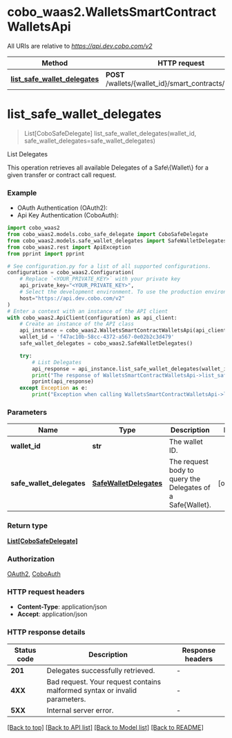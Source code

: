 # cobo_waas2.WalletsSmartContractWalletsApi

All URIs are relative to *https://api.dev.cobo.com/v2*

Method | HTTP request | Description
------------- | ------------- | -------------
[**list_safe_wallet_delegates**](WalletsSmartContractWalletsApi.md#list_safe_wallet_delegates) | **POST** /wallets/{wallet_id}/smart_contracts/delegates | List Delegates


# **list_safe_wallet_delegates**
> List[CoboSafeDelegate] list_safe_wallet_delegates(wallet_id, safe_wallet_delegates=safe_wallet_delegates)

List Delegates

This operation retrieves all available Delegates of a Safe\\{Wallet\\} for a given transfer or contract call request. 

### Example

* OAuth Authentication (OAuth2):
* Api Key Authentication (CoboAuth):

```python
import cobo_waas2
from cobo_waas2.models.cobo_safe_delegate import CoboSafeDelegate
from cobo_waas2.models.safe_wallet_delegates import SafeWalletDelegates
from cobo_waas2.rest import ApiException
from pprint import pprint

# See configuration.py for a list of all supported configurations.
configuration = cobo_waas2.Configuration(
    # Replace `<YOUR_PRIVATE_KEY>` with your private key
    api_private_key="<YOUR_PRIVATE_KEY>",
    # Select the development environment. To use the production environment, change the URL to https://api.cobo.com/v2.
    host="https://api.dev.cobo.com/v2"
)
# Enter a context with an instance of the API client
with cobo_waas2.ApiClient(configuration) as api_client:
    # Create an instance of the API class
    api_instance = cobo_waas2.WalletsSmartContractWalletsApi(api_client)
    wallet_id = 'f47ac10b-58cc-4372-a567-0e02b2c3d479'
    safe_wallet_delegates = cobo_waas2.SafeWalletDelegates()

    try:
        # List Delegates
        api_response = api_instance.list_safe_wallet_delegates(wallet_id, safe_wallet_delegates=safe_wallet_delegates)
        print("The response of WalletsSmartContractWalletsApi->list_safe_wallet_delegates:\n")
        pprint(api_response)
    except Exception as e:
        print("Exception when calling WalletsSmartContractWalletsApi->list_safe_wallet_delegates: %s\n" % e)
```



### Parameters


Name | Type | Description  | Notes
------------- | ------------- | ------------- | -------------
 **wallet_id** | **str**| The wallet ID. | 
 **safe_wallet_delegates** | [**SafeWalletDelegates**](SafeWalletDelegates.md)| The request body to query the Delegates of a Safe{Wallet}. | [optional] 

### Return type

[**List[CoboSafeDelegate]**](CoboSafeDelegate.md)

### Authorization

[OAuth2](../README.md#OAuth2), [CoboAuth](../README.md#CoboAuth)

### HTTP request headers

 - **Content-Type**: application/json
 - **Accept**: application/json

### HTTP response details

| Status code | Description | Response headers |
|-------------|-------------|------------------|
**201** | Delegates successfully retrieved. |  -  |
**4XX** | Bad request. Your request contains malformed syntax or invalid parameters. |  -  |
**5XX** | Internal server error. |  -  |

[[Back to top]](#) [[Back to API list]](../README.md#documentation-for-api-endpoints) [[Back to Model list]](../README.md#documentation-for-models) [[Back to README]](../README.md)

